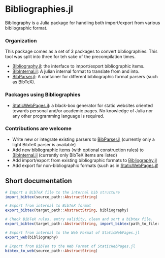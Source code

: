# Bibliographies.jl

Bibliography is a Julia package for handling both import/export from various bibliographic format.

### Organization

This package comes as a set of 3 packages to convert bibliographies. This tool was split into three for teh sake of the precompilation times.
- [Bibliography.jl]((https://github.com/Azzaare/Bibliography.jl)): the interface to import/export bibliographic items.
- [BibInternal.jl]((https://github.com/Azzaare/BibInternal.jl)): A julian internal format to translate from and into.
- [BibParser.jl]((https://github.com/Azzaare/Bibliography.jl)): A container for different bibliographic format parsers (such as BibTeX).

### Packages using Bibliographies

- [StaticWebPages.jl]((https://github.com/Azzaare/StaticWebPages.jl)): a black-box generator for static websites oriented towards personal and/or academic pages. No knowledge of Julia nor any other programming language is required.

### Contributions are welcome
- Write new or integrate existing parsers to [BibParser.jl]((https://github.com/Azzaare/Bibliography.jl)) (currently only a light BibTeX parser is available)
- Add new bibliographic items (with optional construction rules) to [BibInternal.jl]((https://github.com/Azzaare/BibInternal.jl)) (currently only BibTeX items are listed)
- Add import/export from existing bibliographic formats to [Bibliography.jl]((https://github.com/Azzaare/Bibliography.jl))
- Add export for non-bibliographic formats (such as in [StaticWebPages.jl]((https://github.com/Azzaare/StaticWebPages.jl)))

## Short documentation 

```julia
# Import a BibTeX file to the internal bib structure
import_bibtex(source_path::AbstractString)

# Export from internal to BibTeX format
export_bibtex(target_path::AbstractString, bibliography)

# Check BibTeX rules, entry validity, clean and sort a bibtex file.
export_bibtex(target_path::AbstractString, import_bibtex(path_to_file::AbstractString))

# Export from internal to the Web Format of StaticWebPages.jl
export_web(bibliography)

# Export from BibTeX to the Web Format of StaticWebPages.jl
bibtex_to_web(source_path::AbstractString)
```
